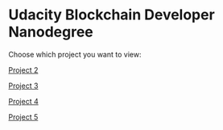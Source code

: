 # Udacity Blockchain Developer Nanodegree
Choose which project you want to view:

[Project 2](https://github.com/linked0/myblockchain/tree/master/ud-blockchain-proj2)

[Project 3](https://github.com/linked0/myblockchain/tree/master/ud-blockchain-proj3)

[Project 4](https://github.com/linked0/myblockchain/tree/master/ud-blockchain-proj4)

[Project 5](https://github.com/linked0/myblockchain/tree/master/ud-blockchain-proj5)
